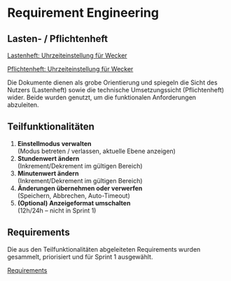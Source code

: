 # Requirement Engineering

## Lasten- / Pflichtenheft

[Lastenheft: Uhrzeiteinstellung für Wecker](./referenziert/Requirement_Engineering/Lastenheft.md)

[Pflichtenheft: Uhrzeiteinstellung für Wecker](./referenziert/Requirement_Engineering/Pflichtenheft.md)

Die Dokumente dienen als grobe Orientierung und spiegeln die Sicht des Nutzers (Lastenheft) sowie die technische
Umsetzungssicht (Pflichtenheft) wider. Beide wurden genutzt, um die funktionalen Anforderungen abzuleiten.


## Teilfunktionalitäten

1. **Einstellmodus verwalten**  
   (Modus betreten / verlassen, aktuelle Ebene anzeigen)
2. **Stundenwert ändern**  
   (Inkrement/Dekrement im gültigen Bereich)
3. **Minutenwert ändern**  
   (Inkrement/Dekrement im gültigen Bereich)
4. **Änderungen übernehmen oder verwerfen**  
   (Speichern, Abbrechen, Auto-Timeout)
5. **(Optional) Anzeigeformat umschalten**  
   (12h/24h – nicht in Sprint 1)

## Requirements

Die aus den Teilfunktionalitäten abgeleiteten Requirements wurden gesammelt, priorisiert und für Sprint 1 ausgewählt.

[Requirements](./Requirements.md)

